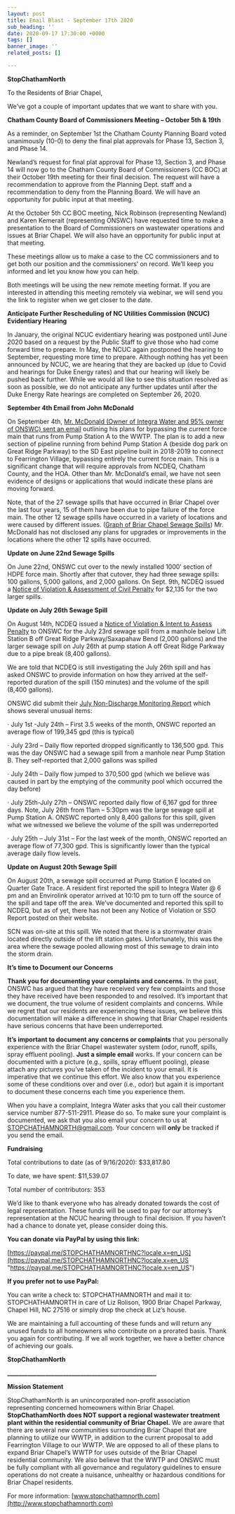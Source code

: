 ```yaml
---
layout: post
title: Email Blast - September 17th 2020
sub_heading: ''
date: 2020-09-17 17:30:00 +0000
tags: []
banner_image: ''
related_posts: []

---
```

**StopChathamNorth**

To the Residents of Briar Chapel,

We’ve got a couple of important updates that we want to share with you.

**Chatham County Board of Commissioners Meeting – October 5th & 19th**

As a reminder, on September 1st the Chatham County Planning Board voted unanimously (10-0) to deny the final plat approvals for Phase 13, Section 3, and Phase 14.

Newland’s request for final plat approval for Phase 13, Section 3, and Phase 14 will now go to the Chatham County Board of Commissioners (CC BOC) at their October 19th meeting for their final decision. The request will have a recommendation to approve from the Planning Dept. staff and a recommendation to deny from the Planning Board. We will have an opportunity for public input at that meeting.

At the October 5th CC BOC meeting, Nick Robinson (representing Newland) and Karen Kemerait (representing ONSWC) have requested time to make a presentation to the Board of Commissioners on wastewater operations and issues at Briar Chapel. We will also have an opportunity for public input at that meeting.

These meetings allow us to make a case to the CC commissioners and to get both our position and the commissioners’ on record. We’ll keep you informed and let you know how you can help.

Both meetings will be using the new remote meeting format. If you are interested in attending this meeting remotely via webinar, we will send you the link to register when we get closer to the date.

**Anticipate Further Rescheduling of NC Utilities Commission (NCUC) Evidentiary Hearing**

In January, the original NCUC evidentiary hearing was postponed until June 2020 based on a request by the Public Staff to give those who had come forward time to prepare. In May, the NCUC again postponed the hearing to September, requesting more time to prepare. Although nothing has yet been announced by NCUC, we are hearing that they are backed up (due to Covid and hearings for Duke Energy rates) and that our hearing will likely be pushed back further. While we would all like to see this situation resolved as soon as possible, we do not anticipate any further updates until after the Duke Energy Rate hearings are completed on September 26, 2020.

**September 4th Email from John McDonald**

On September 4th, [Mr. McDonald (Owner of Integra Water and 95% owner of ONSWC) sent an email](https://drive.google.com/file/d/158zG5t5wQDy5iR7yZv7vNqMzorhcs-1E/view?usp=sharing) outlining his plans for bypassing the current force main that runs from Pump Station A to the WWTP. The plan is to add a new section of pipeline running from behind Pump Station A (beside dog park on Great Ridge Parkway) to the SD East pipeline built in 2018-2019 to connect to Fearrington Village, bypassing entirely the current force main. This is a significant change that will require approvals from NCDEQ, Chatham County, and the HOA. Other than Mr. McDonald’s email, we have not seen evidence of designs or applications that would indicate these plans are moving forward.

Note, that of the 27 sewage spills that have occurred in Briar Chapel over the last four years, 15 of them have been due to pipe failure of the force main. The other 12 sewage spills have occurred in a variety of locations and were caused by different issues. ([Graph of Briar Chapel Sewage Spills](https://drive.google.com/file/d/1hJmfZNszinlBmuYioXA_SzjAsbt_qm8f/view?usp=sharing)) Mr. McDonald has not disclosed any plans for upgrades or improvements in the locations where the other 12 spills have occurred.

**Update on June 22nd Sewage Spills**

On June 22nd, ONSWC cut over to the newly installed 1000’ section of HDPE force main. Shortly after that cutover, they had three sewage spills: 100 gallons, 5,000 gallons, and 2,000 gallons. On Sept. 9th, NCDEQ issued a [Notice of Violation & Assessment of Civil Penalty](https://edocs.deq.nc.gov/WaterResources/DocView.aspx?id=1289501&dbid=0&repo=WaterResources) for $2,135 for the two larger spills.

**Update on July 26th Sewage Spill**

On August 14th, NCDEQ issued a [Notice of Violation & Intent to Assess Penalty](https://edocs.deq.nc.gov/WaterResources/DocView.aspx?id=1267349&dbid=0&repo=WaterResources) to ONSWC for the July 23rd sewage spill from a manhole below Lift Station B off Great Ridge Parkway/Saxapahaw Bend (2,000 gallons) and the larger sewage spill on July 26th at pump station A off Great Ridge Parkway due to a pipe break (8,400 gallons).

We are told that NCDEQ is still investigating the July 26th spill and has asked ONSWC to provide information on how they arrived at the self-reported duration of the spill (150 minutes) and the volume of the spill (8,400 gallons).

ONSWC did submit their [July Non-Discharge Monitoring Report](https://edocs.deq.nc.gov/WaterResources/DocView.aspx?id=1280723&dbid=0&repo=WaterResources) which shows several unusual items:

· July 1st -July 24th – First 3.5 weeks of the month, ONSWC reported an average flow of 199,345 gpd (this is typical)

· July 23rd – Daily flow reported dropped significantly to 136,500 gpd. This was the day ONSWC had a sewage spill from a manhole near Pump Station B. They self-reported that 2,000 gallons was spilled

· July 24th – Daily flow jumped to 370,500 gpd (which we believe was caused in part by the emptying of the community pool which occurred the day before)

· July 25th-July 27th – ONSWC reported daily flow of 6,167 gpd for three days. Note, July 26th from 11am – 5:30pm was the large sewage spill at Pump Station A. ONSWC reported only 8,400 gallons for this spill, given what we witnessed we believe the volume of the spill was underreported

· July 25th – July 31st – For the last week of the month, ONSWC reported an average flow of 77,300 gpd. This is significantly lower than the typical average daily flow levels.

**Update on August 20th Sewage Spill**

On August 20th, a sewage spill occurred at Pump Station E located on Quarter Gate Trace. A resident first reported the spill to Integra Water @ 6 pm and an Envirolink operator arrived at 10:10 pm to turn off the source of the spill and tape off the area. We’ve documented and reported this spill to NCDEQ, but as of yet, there has not been any Notice of Violation or SSO Report posted on their website.

SCN was on-site at this spill. We noted that there is a stormwater drain located directly outside of the lift station gates. Unfortunately, this was the area where the sewage pooled allowing most of this sewage to drain into the storm drain.

**It’s time to Document our Concerns**

**Thank you for documenting your complaints and concerns.** In the past, ONSWC has argued that they have received very few complaints and those they have received have been responded to and resolved. It’s important that we document, the true volume of resident complaints and concerns. While we regret that our residents are experiencing these issues, we believe this documentation will make a difference in showing that Briar Chapel residents have serious concerns that have been underreported.

**It’s important to document any concerns or complaints** that you personally experience with the Briar Chapel wastewater system (odor, runoff, spills, spray effluent pooling). **Just a simple email** works. If your concern can be documented with a picture (e.g., spills, spray effluent pooling), please attach any pictures you’ve taken of the incident to your email. It is imperative that we continue this effort. We also know that you experience some of these conditions over and over (i.e., odor) but again it is important to document these concerns each time you experience them.

When you have a complaint, Integra Water asks that you call their customer service number 877-511-2911. Please do so. To make sure your complaint is documented, we ask that you also email your concern to us at [STOPCHATHAMNORTH@gmail.com](mailto:STOPCHATHAMNORTH@gmail.com). Your concern will **only** be tracked if you send the email.

**Fundraising**

Total contributions to date (as of 9/16/2020): $33,817.80

To date, we have spent: $11,539.07

Total number of contributors: 353

We’d like to thank everyone who has already donated towards the cost of legal representation. These funds will be used to pay for our attorney’s representation at the NCUC hearing through to final decision. If you haven’t had a chance to donate yet, please consider doing this.

**You can donate via PayPal by using this link:**

[https://paypal.me/STOPCHATHAMNORTHNC?locale.x=en_US](https://paypal.me/STOPCHATHAMNORTHNC?locale.x=en_US "https://paypal.me/STOPCHATHAMNORTHNC?locale.x=en_US")

**If you prefer not to use PayPal:**

You can write a check to: STOPCHATHAMNORTH and mail it to: STOPCHATHAMNORTH in care of Liz Rolison, 1900 Briar Chapel Parkway, Chapel Hill, NC 27516 or simply drop the check at Liz’s house.

We are maintaining a full accounting of these funds and will return any unused funds to all homeowners who contribute on a prorated basis. Thank you again for contributing. If we all work together, we have a better chance of achieving our goals.

**StopChathamNorth**

**___________________________________________________**

**Mission Statement**

StopChathamNorth is an unincorporated non-profit association representing concerned homeowners within Briar Chapel. **StopChathamNorth does NOT support a regional wastewater treatment plant within the residential community of Briar Chapel.** We are aware that there are several new communities surrounding Briar Chapel that are planning to utilize our WWTP, in addition to the current proposal to add Fearrington Village to our WWTP. We are opposed to all of these plans to expand Briar Chapel’s WWTP for uses outside of the Briar Chapel residential community. We also believe that the WWTP and ONSWC must be fully compliant with all governance and regulatory guidelines to ensure operations do not create a nuisance, unhealthy or hazardous conditions for Briar Chapel residents.

For more information: [www.stopchathamnorth.com](http://www.stopchathamnorth.com)